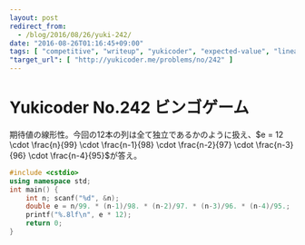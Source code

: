 ```yaml
---
layout: post
redirect_from:
  - /blog/2016/08/26/yuki-242/
date: "2016-08-26T01:16:45+09:00"
tags: [ "competitive", "writeup", "yukicoder", "expected-value", "linearity" ]
"target_url": [ "http://yukicoder.me/problems/no/242" ]
---
```


# Yukicoder No.242 ビンゴゲーム

期待値の線形性。今回の$12$本の列は全て独立であるかのように扱え、$e = 12 \cdot \frac{n}{99} \cdot \frac{n-1}{98} \cdot \frac{n-2}{97} \cdot \frac{n-3}{96} \cdot \frac{n-4}{95}$が答え。

``` c++
#include <cstdio>
using namespace std;
int main() {
    int n; scanf("%d", &n);
    double e = n/99. * (n-1)/98. * (n-2)/97. * (n-3)/96. * (n-4)/95.;
    printf("%.8lf\n", e * 12);
    return 0;
}
```
